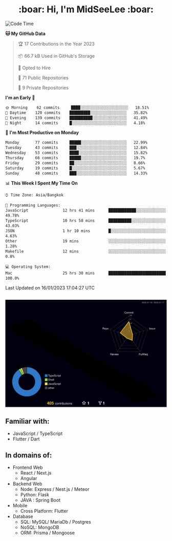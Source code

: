 <h1 align="center"> :boar: Hi, I'm MidSeeLee :boar:</h1>
 
<!--START_SECTION:waka-->
![Code Time](http://img.shields.io/badge/Code%20Time-126%20hrs%2012%20mins-blue)

**🐱 My GitHub Data** 

> 🏆 17 Contributions in the Year 2023
 > 
> 📦 66.7 kB Used in GitHub's Storage 
 > 
> 💼 Opted to Hire
 > 
> 📜 71 Public Repositories 
 > 
> 🔑 9 Private Repositories  
 > 
**I'm an Early 🐤** 

```text
🌞 Morning    62 commits     ████░░░░░░░░░░░░░░░░░░░░░   18.51% 
🌆 Daytime    120 commits    █████████░░░░░░░░░░░░░░░░   35.82% 
🌃 Evening    139 commits    ██████████░░░░░░░░░░░░░░░   41.49% 
🌙 Night      14 commits     █░░░░░░░░░░░░░░░░░░░░░░░░   4.18%

```
📅 **I'm Most Productive on Monday** 

```text
Monday       77 commits     █████░░░░░░░░░░░░░░░░░░░░   22.99% 
Tuesday      43 commits     ███░░░░░░░░░░░░░░░░░░░░░░   12.84% 
Wednesday    53 commits     ████░░░░░░░░░░░░░░░░░░░░░   15.82% 
Thursday     66 commits     █████░░░░░░░░░░░░░░░░░░░░   19.7% 
Friday       29 commits     ██░░░░░░░░░░░░░░░░░░░░░░░   8.66% 
Saturday     19 commits     █░░░░░░░░░░░░░░░░░░░░░░░░   5.67% 
Sunday       48 commits     ███░░░░░░░░░░░░░░░░░░░░░░   14.33%

```


📊 **This Week I Spent My Time On** 

```text
⌚︎ Time Zone: Asia/Bangkok

💬 Programming Languages: 
JavaScript               12 hrs 41 mins      ████████████░░░░░░░░░░░░░   49.78% 
TypeScript               10 hrs 58 mins      ██████████░░░░░░░░░░░░░░░   43.03% 
JSON                     1 hr 10 mins        █░░░░░░░░░░░░░░░░░░░░░░░░   4.63% 
Other                    19 mins             ░░░░░░░░░░░░░░░░░░░░░░░░░   1.28% 
Makefile                 12 mins             ░░░░░░░░░░░░░░░░░░░░░░░░░   0.8%

💻 Operating System: 
Mac                      25 hrs 30 mins      █████████████████████████   100.0%

```


 Last Updated on 16/01/2023 17:04:27 UTC
<!--END_SECTION:waka-->

##

![](./profile-3d-contrib/profile-night-rainbow.svg)

## Familiar with:
- JavaScript / TypeScript
- Flutter / Dart

## In domains of:
- Frontend Web
  - React / Next.js
  - Angular
- Backend Web
  - Node: Express / Nest.js / Meteor
  - Python: Flask
  - JAVA : Spring Boot
- Mobile
  - Cross Platform: Flutter
- Database
  - SQL: MySQL/ MariaDb / Postgres
  - NoSQL: MongoDB
  - ORM: Prisma / Mongoose
